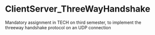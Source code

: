 # ClientServer_ThreeWayHandshake

Mandatory assignment in TECH on third semester, to implement the threeway handshake protocol on an UDP connection

